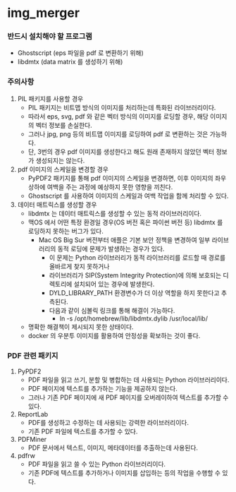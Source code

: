 # img_merger

### 반드시 설치해야 할 프로그램

- Ghostscript (eps 파일을 pdf 로 변환하기 위해)
- libdmtx (data matrix 를 생성하기 위해)

### 주의사항

1. PIL 패키지를 사용할 경우
    - PIL 패키지는 비트맵 방식의 이미지를 처리하는데 특화된 라이브러리이다.
    - 따라서 eps, svg, pdf 와 같은 벡터 방식의 이미지를 로딩할 경우, 해당 이미지의 벡터 정보를 손실한다.
    - 그러나 jpg, png 등의 비트맵 이미지를 로딩하여 pdf 로 변환하는 것은 가능하다.
    - 단, 3번의 경우 pdf 이미지를 생성한다고 해도 원래 존재하지 않았던 벡터 정보가 생성되지는 않는다.
2. pdf 이미지의 스케일을 변경할 경우
    - PyPDF2 패키지를 통해 pdf 이미지의 스케일을 변경하면, 이후 이미지의 좌우상하에 여백을 주는 과정에 예상하지 못한 영향을 끼친다.
    - Ghostscript 를 사용하여 이미지의 스케일과 여백 작업을 함께 처리할 수 있다.
3. 데이터 매트릭스를 생성할 경우
    - libdmtx 는 데이터 매트릭스를 생성할 수 있는 동적 라이브러리이다.
    - 맥OS 에서 어떤 특정 환경일 경우(OS 버전 혹은 파이썬 버전 등) libdmtx 를 로딩하지 못하는 버그가 있다.
        - Mac OS Big Sur 버전부터 애플은 기본 보안 정책을 변경하여 일부 라이브러리의 동적 로딩에 문제가 발생하는 경우가 있다.
            - 이 문제는 Python 라이브러리가 동적 라이브러리를 로드할 때 경로를 올바르게 찾지 못하거나
            - 라이브러리가 SIP(System Integrity Protection)에 의해 보호되는 디렉토리에 설치되어 있는 경우에 발생한다.
            - DYLD_LIBRARY_PATH 환경변수가 더 이상 역할을 하지 못한다고 추측된다.
            - 다음과 같이 심볼릭 링크를 통해 해결이 가능하다.
                - ln -s /opt/homebrew/lib/libdmtx.dylib /usr/local/lib/
    - 명확한 해결책이 제시되지 못한 상태이다.
    - docker 의 우분투 이미지를 활용하여 안정성을 확보하는 것이 좋다.

### PDF 관련 패키지

1. PyPDF2
    - PDF 파일을 읽고 쓰기, 분할 및 병합하는 데 사용되는 Python 라이브러리이다.
    - PDF 페이지에 텍스트를 추가하는 기능을 제공하지 않는다.
    - 그러나 기존 PDF 페이지에 새 PDF 페이지를 오버레이하여 텍스트를 추가할 수 있다.
2. ReportLab
    - PDF를 생성하고 수정하는 데 사용되는 강력한 라이브러리이다.
    - 기존 PDF 파일에 텍스트를 추가할 수 있다.
3. PDFMiner
    - PDF 문서에서 텍스트, 이미지, 메타데이터를 추출하는데 사용된다.
4. pdfrw
    - PDF 파일을 읽고 쓸 수 있는 Python 라이브러리이다.
    - 기존 PDF에 텍스트를 추가하거나 이미지를 삽입하는 등의 작업을 수행할 수 있다.

###                               